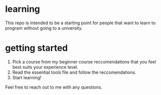 # learning 

This repo is intended to be a starting point for people that want to learn to program without going to a university.

# getting started

1. Pick a course from my beginner course reccomendations that you feel best suits your experience level.
2. Read the essential tools file and follow the reccomendations.
3. Start learning!

Feel free to reach out to me with any questions.
